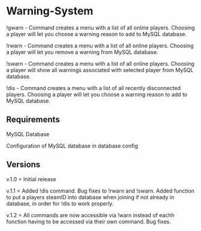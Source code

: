 # Warning-System

!gwarn - Command creates a menu with a list of all online players. Choosing a player will let you choose a warning reason to add to MySQL database.<br/>

!rwarn - Command creates a menu with a list of all online players. Choosing a player will let you remove a warning from MySQL database.<br/>

!swarn - Command creates a menu with a list of all online players. Choosing a player will show all warnings associated with selected player from MySQL database.<br/>

!dis - Command creates a menu with a list of all recently disconnected players. Choosing a player will let you choose a warning reason to add to MySQL database.<br/>

## Requirements
MySQL Database

Configuration of MySQL database in database config

## Versions
v.1.0 = Initial release

v.1.1 = Added !dis command. Bug fixes to !rwarn and !swarn. Added function to put a players steamID into database when joining if not already in database, in order for !dis to work properly.

v.1.2 = All commands are now accessible via !warn instead of eachh function having to be accessed via their own command. Bug fixes.
